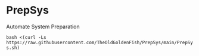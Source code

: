 # PrepSys
Automate System Preparation

``` bash <(curl -Ls https://raw.githubusercontent.com/TheOldGoldenFish/PrepSys/main/PrepSys.sh) ```
